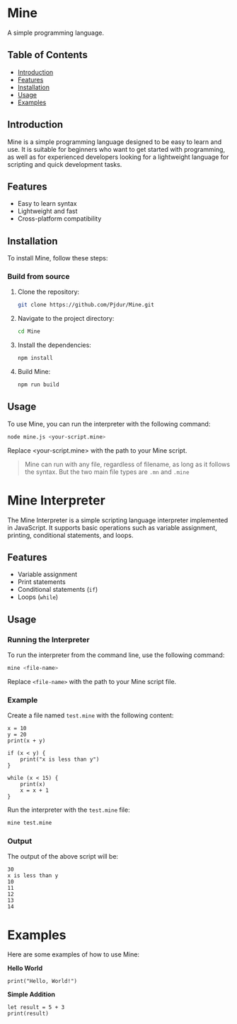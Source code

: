 # Mine

A simple programming language.

## Table of Contents
- [Introduction](#introduction)
- [Features](#features)
- [Installation](#installation)
- [Usage](#usage)
- [Examples](#examples)

## Introduction
Mine is a simple programming language designed to be easy to learn and use. It is suitable for beginners who want to get started with programming, as well as for experienced developers looking for a lightweight language for scripting and quick development tasks.

## Features
- Easy to learn syntax
- Lightweight and fast
- Cross-platform compatibility

## Installation
To install Mine, follow these steps:

### Build from source

1. Clone the repository:
    ```bash
    git clone https://github.com/Pjdur/Mine.git
    ```

2. Navigate to the project directory:
    ```bash
    cd Mine
    ```

3. Install the dependencies:
    ```bash
    npm install
    ```
4. Build Mine:
    ```bash
    npm run build
    ```

## Usage
To use Mine, you can run the interpreter with the following command:

```bash
node mine.js <your-script.mine>
```
Replace <your-script.mine> with the path to your Mine script.

> Mine can run with any file, regardless of filename, as long as it follows the syntax. But the two main file types are `.mn` and `.mine`

# Mine Interpreter

The Mine Interpreter is a simple scripting language interpreter implemented in JavaScript. It supports basic operations such as variable assignment, printing, conditional statements, and loops.

## Features

- Variable assignment
- Print statements
- Conditional statements (`if`)
- Loops (`while`)

## Usage

### Running the Interpreter

To run the interpreter from the command line, use the following command:

```sh
mine <file-name>
```

Replace `<file-name>` with the path to your Mine script file.

### Example

Create a file named `test.mine` with the following content:

```plaintext
x = 10
y = 20
print(x + y)

if (x < y) {
    print("x is less than y")
}

while (x < 15) {
    print(x)
    x = x + 1
}
```

Run the interpreter with the `test.mine` file:

```sh
mine test.mine
```

### Output

The output of the above script will be:

```
30
x is less than y
10
11
12
13
14
```

# Examples
Here are some examples of how to use Mine:

**Hello World**

```mine
print("Hello, World!")
```

**Simple Addition**
```mine
let result = 5 + 3
print(result)
```

